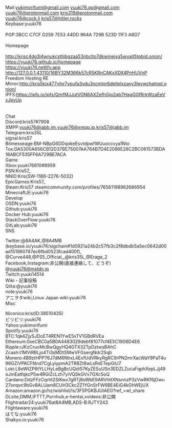 Mail:yukimorifumi@gmail.com yuuki76.op@gmail.com yuuki76@protonmail.com kris319@protonmail.com<br>
yuuki76@cock.li kris57@hitler.rocks<br>
Keybase:yuuki76<br>
<br>
PGP:3BCC C7CF D259 7E53 44DD  964A 729B 523D 11F3 A8D7<br>
<br>
Homepage<br>
<br>
http://krisc4dg3l4wnukcsttijbgzaa53nbclto7dkwinejsg5wyajt5tpbid.onion/<br>
https://yuuki76.github.io/homepage<br>
https://yuuki76.netlify.app<br>
http://127.0.0.1:43110/16BY32M366k57cR5KRnCAKxXDX4PnHUVnP<br>
Freedom Hosting RE Mirror:http://kris5kix477vlnr7vpufa3vdu3ncmlor6dellplxzaoy3levwchatrqd.onion/<br>
IPFS:https://ipfs.io/ipfs/QmfMJJutVGN6AXZefhGjo2qb7HagGGfRrkWzaEeVxJpyUp<br>
<br>
<br>
Chat<br>
Discord:kris57#7908<br>
XMPP:yuuki76@jabb.im,yuuki76@xmpp.jp,kris57@jabb.im<br>
Telegram:kris35L<br>
signal:kris57<br>
Bitmesseage:BM-NBpG6DDqokeEsvtdpwfWUuoccvya1Nto<br>
Tox:DA5300A656CB12D37BE75007AA764B7D4E2086E28C2BC081573BDA16ABCF535FF6A729BE7ACA<br>
Game<br>
Xbox:yuuki76810#8959<br>
PSN:Kris57_<br>
NNID:Kris(SW-1186-2276-5032)<br>
EpicGames:Kris57_<br>
Steam:Kris57 steamcommunity.com/profiles/76561198962686954<br>
MinecraftJE:yuuki76<br>
Develop<br>
OSDN:yuuki76<br>
Github:yuuki76<br>
Docker Hub:yuuki76<br>
StackOverFlow:yuuki76<br>
GitLab:yuuki76<br>
SNS<br>

Twitter:@8A4AK,@8A4MB<br>
(keybase.io/yuuki76/sigchain#1d0921a24b2c57fb3c2f8dbdb5a5ec0642d00ad151980787ec6fbd0523fcad400f),
@Curve448,@PS5_Official_,@kris35L,@Erage_2<br>
Facebook,Instagram:非公開(直接連絡して、どうぞ)<br>
@yuuki76@mstdn.jp<br>
Twitch:yuuki14514<br>
Wiki・記事投稿<br>
Qiita:@yuuki76<br>
note:yuuki76<br>
アニヲタwiki,Linux Japan wiki:yuuki76<br>
Misc<br>

Niconico:kris(ID:38510435)<br>
ビリビリ:yuuki76<br>
Yahoo:yukimorifumi<br>
Spotify:yuuki76<br>
BTC:1qk4ZjySJDoET4REN1YwE5xTV1GBdRVEa
Ethereum:0xeCBC0a5B0A4483029debf81077cf4E5C1908D4E6
Ripple:rJKzCruoMcBwQgyHQ4GTX32TpDztwsBAhC
Zcash:t1MViRBLjo4Ti3sMDtSMwVFGsergNdr2Sqb
Monero:4B9ztHPP76J7dM6NhxL4ExfUdVRkyRgRC9rPN2mrXacWaY9PaT4u96GZiVPACFNnd7CgLyiypmA2TR8Zt8wLsRsETepGiU7
Loki:L8eWtZP6tYLLHyLeBgBcUQdi57KyZESuUSn3EDZLZucaFqphXepLJj49oJmEatfqkcP5w4RGiZcLzh7yiVQSkGVv7GXc5oQ
Cardano:DdzFFzCqrht2SiKwx7gRTj8sWbE9ARVhttXNsnnzP3zVwRKf6jDwu27onqvc9bGv8ALUam8CUH3Ckc2Z1YGnSrFW6BE4EiG4kGhWEjUX
Amazon:amazon.jp/hz/wishlist/ls/3F5PGKBJUIAEG?ref_=wl_share
DLsite,DMM,IFTTT,Pornhub,e-hentai,xvideos:非公開<br>
Flightradar24:yuuki76at8A4MB,ADS-B:RJTY243<br>
Flightaware:yuuki76<br>
はてな:yuuki76<br>
Shakyo.io:yuuki76<br>
